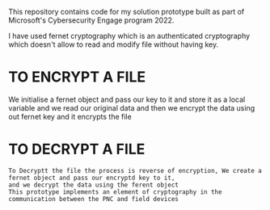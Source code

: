 
This repository contains code for my solution prototype built as part of Microsoft's Cybersecurity Engage program 2022.


I have used fernet cryptography which is an authenticated cryptography which doesn't allow to read and modify file without having key.
# TO ENCRYPT A FILE
We initialise a fernet object and pass our key to it and store it as a local variable and we read our original data
and then we encrypt the data using out fernet key and it encrypts the file
# TO DECRYPT A FILE
    To Decryptt the file the process is reverse of encryption, We create a fernet object and pass our encryptd key to it,
    and we decrypt the data using the ferent object 
    This prototype implements an element of cryptography in the communication between the PNC and field devices 
